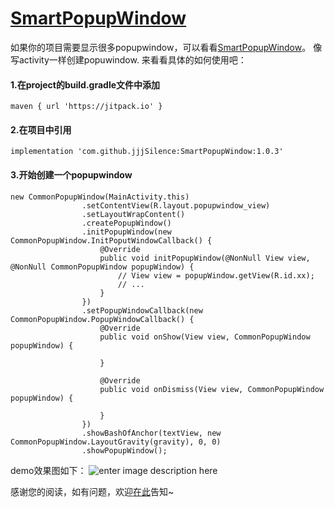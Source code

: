 # [SmartPopupWindow](https://github.com/jjjSilence/SmartPopupWindow)

如果你的项目需要显示很多popupwindow，可以看看[SmartPopupWindow](https://github.com/jjjSilence/SmartPopupWindow)。
像写activity一样创建popuwindow.
来看看具体的如何使用吧：

#### 1.在project的build.gradle文件中添加 
```
maven { url 'https://jitpack.io' }
```
     
#### 2.在项目中引用
```
implementation 'com.github.jjjSilence:SmartPopupWindow:1.0.3'
```

#### 3.开始创建一个popupwindow
```
new CommonPopupWindow(MainActivity.this)
                .setContentView(R.layout.popupwindow_view)
                .setLayoutWrapContent()
                .createPopupWindow()
                .initPopupWindow(new CommonPopupWindow.InitPoputWindowCallback() {
                    @Override
                    public void initPopupWindow(@NonNull View view, @NonNull CommonPopupWindow popupWindow) {
						// View view = popupWindow.getView(R.id.xx);
                        // ...
                    }
                })
                .setPopupWindowCallback(new CommonPopupWindow.PopupWindowCallback() {
                    @Override
                    public void onShow(View view, CommonPopupWindow popupWindow) {

                    }

                    @Override
                    public void onDismiss(View view, CommonPopupWindow popupWindow) {

                    }
                })
                .showBashOfAnchor(textView, new CommonPopupWindow.LayoutGravity(gravity), 0, 0)
                .showPopupWindow();

```

demo效果图如下：
![enter image description here](https://github.com/jjjSilence/SmartPopupWindow/blob/master/demo.gif)

感谢您的阅读，如有问题，欢迎[在此](https://github.com/jjjSilence/SmartPopupWindow/issues)告知~
